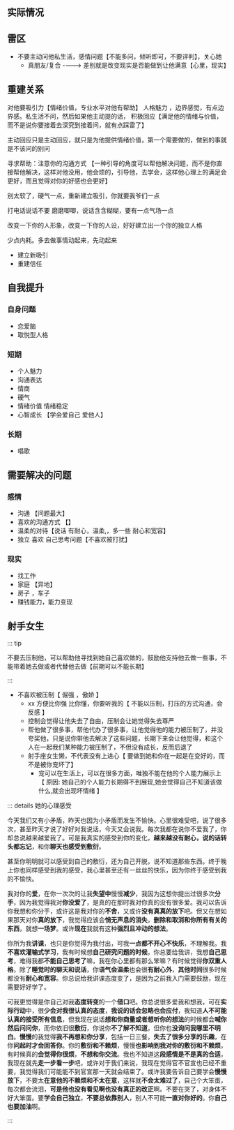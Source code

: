 ## 实际情况

## 雷区

- 不要主动问他私生活，感情问题【不能多问，倾听即可，不要评判】，关心她
  - 真朋友/复合 ----> 差别就是改变现实是否能做到让他满意【心里，现实】

## 重建关系

对他要吸引力【情绪价值，专业水平对他有帮助】
人格魅力 ，边界感觉，有点边界感。私生活不问，然后如果他主动提的话，
积极回应【满足他的情绪与价值，而不是说你要接着去深究到接着问，就有点踩雷了】

主动回应只是主动回应，就只是为他提供情绪价值，第一个需要做的，做到的事就是不该问的别问

寻求帮助：注意你的沟通方式 【一种引导的角度可以帮他解决问题，而不是你直接帮他解决，这样对他没用，他会烦的，引导他，去学会，这样他心理上的满足会更好，而且觉得对你的好感也会更好】

别太软了，硬气一点，重新建立吸引，你就要我爷们一点

打电话说话不要 磨磨唧唧，说话含含糊糊，要有一点气场一点

改变一下你的人形象，改变一下你的人设，好好建立出一个你的独立人格

少点内耗。多去做事情动起来，先动起来

- 建立新吸引
- 重建信任

## 自我提升

### 自身问题

- 恋爱脑
- 取悦型人格

### 短期

- 个人魅力
- 沟通表达
- 情商
- 硬气
- 情绪价值 情绪稳定
- 心智成长 【学会爱自己 爱他人】

### 长期

- 唱歌

## 需要解决的问题

### 感情

- 沟通 【问题最大】
- 喜欢的沟通方式 【】
- 温柔的对待【说话 有耐心，温柔,，多一些 耐心和宽容】
- 独立 喜欢 自己思考问题【不喜欢被打扰】

### 现实

- 找工作
- 家庭 【异地】
- 房子 ，车子
- 赚钱能力，能力变现

## 射手女生

::: tip

不要去压制他，可以帮助他寻找到她自己喜欢做的，鼓励他支持他去做一些事，不能带着她去做或者代替他去做【前期可以不能长期】

:::

- 不喜欢被压制【 倔强 ，傲娇 】
  - xx 方便比你强 比你懂，你要听我的【 不能以压制，打压的方式沟通，会反感 】
  - 控制会觉得让他失去了自由，压制会让她觉得失去尊严
  - 帮他做了很多事，帮他代办了很多事，让他觉得他的能力被压制了，并没夸奖他，只是说你带他去解决了这些问题，长期下来会让他觉得，和这个人在一起我们某种能力被压制了，不但没有成长，反而后退了
  - 射手座女生懒，不代表没有上进心【 要做到她和你在一起是在变好的，而不是被你宠坏了】
    - 宠可以在生活上，可以在很多方面，唯独不能在他的个人能力展示上【 原因: 她自己的个人能力长期得不到展现,她会觉得自己不知道该做什么,就会出现坏情绪 】

::: details 她的心理感受

今天我们又有小矛盾，昨天也因为小矛盾而发生不愉快。心里很难受吧，说了很多次，甚至昨天才说了好好对我说话，今天又会说我。每次我都在说你不爱我了，你却总说越来越爱我了。可是我真实的感受到你的变化，**越来越没有耐心，说的话转头都忘记**，和你**聊天也感受到敷衍**。

甚至你明明就可以感受到自己的敷衍，还为自己开脱，说不知道那些东西。终于晚上你也同样感受到我的感受，我心里甚至还有一丝丝的快乐，因为你终于感受到我的不愉快。

我对你的**爱**，在你一次次的让我**失望中**慢慢**减少**，我因为这想你提出过很多次**分手**，因为我觉得我对**你没爱了**，是真的在那时我对你真的没有很多爱。我可以告诉你我想和你分手，或许这是我对你的**不舍**，又或许**没有真真的放下**吧。但又在想如果那天对你**真的放下**，我觉得应该会**悄无声息的消失**，**删除和取消和你所有有关的东西**，就想**一场梦**。或许**现在**我就有这种**强烈且冲动的想法**。

你所为我**讲课**，也只是你觉得为我付出，可我**一点都不开心不快乐**，不理解我。我**不喜欢灌输式学习**，我有时候想**自己研究问题的时候**，你总要给我讲，我想**自己思考**，难得我都**不能自己思考了**嘛，我在你心里都有那么笨嘛？有时候觉得**你双重人格**，除了**睡觉时的聊天和说话**，你**语气会温柔**也会很**有耐心外**，**其他时间**很多时候都没有**耐心和宽容**。你总说给我讲课态度变了，是因为之前我入门需要鼓励，现在需要好好学了。

可我更觉得是你自己对我**态度转变**的一个**借口**吧。你总说很多爱我和想我，可在**实际行动**中，很**少会对我很认真的态度**，**我说的话会忽略也会应付**，我知道**人不可能认真的接受所有信息**，但我现在说话**想和你商量或者想听你的想法**的时候都会**喊你然后问问你**，而你依旧很**敷衍**，你说你**不了解不知道**，但你也**没询问我哪里不明白**。**慢慢**的我觉得**我不再想和你分享**，包括一日三餐，**失去了很多分享的乐趣**，在你**问起时才会回答你**。你的**敷衍和不赖烦**，慢慢**也影响到我对你的敷衍和不赖烦**，有时候真的**会觉得你很烦**，**不想和你交流**。我也不知道这**段感情是不是真的合适**，我现在就先**走一步看一步**吧，或许对于我们来说，我现在觉得官不官宣也已经不重要，我觉得我们可能能不到官宣那一天就会结束了。或许我要告诉自己要学会**慢慢放下**，不要太**在意他的不赖烦和不太在意**，这样就**不会太难过了**，自己个大笨蛋，每次都会流泪，**可是他也没有看见啊也没有真正的改正**啊。不要在哭了，对身体不好大笨蛋。要**学会自己独立**，**不要总依靠别人**，别人不可能**一直对你好的**。你**自己也要加油**啊。

:::

